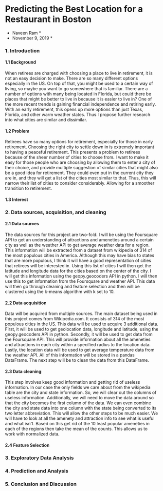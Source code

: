 # Predicting the Best Location for a Restaurant in Boston
* Naveen Ram *
* November 9, 2019 *

### 1. Introduction

#### 1.1 Background

When retirees are charged with choosing a place to live in retirement, it is not an easy decision to make. There are so many different options especially in the US. On top of that, you might be used to a certain way of living, so maybe you want to go somewhere that is familiar. There are a number of options with many being located in Florida, but could there be places that might be better to live in because it is easier to live in? One of the more recent trends is gaining financial independence and retiring early. With an early retirement, this opens up more options than just Texas, Florida, and other warm weather states. Thus I propose further research into what cities are similar and dissimilar. 

#### 1.2 Problem

Retirees have so many options for retirement, especially for those in early retirement. Choosing the right city to settle down in is extremely important to having a peaceful retirement. This presents a problem to retirees because of the sheer number of cities to choose from. I want to make it easy for those people who are choosing by allowing them to enter a city of their choice, and provide multiple suggestion of similar cities that might also be a good idea for retirement. They could even put in the current city they are in, and they will get a list of the cities most similar to that. Thus, this will narrow their list of cities to consider considerably. Allowing for a smoother transition to retirement. 

#### 1.3 Interest

### 2. Data sources, acquisition, and cleaning

#### 2.1 Data sources

The data sources for this project are two-fold. I will be using the Foursquare API to get an understanding of attractions and ameneties around a certain city as well as the weather API to get average weather data for a region. This information will be extracted from a dataset from wikipedia of 314 of the most populous cities in America. Although this may have bias to states that are more populous, I think it will have a good representation of cities that retirees will be interested in. Using this list of cities I will then get the latitude and longitude data for the cities based on the center of the city. I will get this information using the geopy.geocoders API in python. I will then use this to get information from the Foursquare and weather API. This data will then go through cleaning and feature selection and then will be clustered using the k-means algorithm with k set to 10. 


#### 2.2 Data acquisition

Data will be acquired from multiple sources. The main dataset being used in this project comes from Wikipedia.com. It consists of 314 of the most populous cities in the US. This data will be used to acquire 3 additional data. First, it will be used to get geolocation data, longitude and latitude, using the geopy.geocoders API in python. Secondly, it will be used to get data from the Foursquare API. This will provide information about all the ameneties and attractions in each city within a specified radius to the location data. Lastly, the location data will be used to get average temperature data from the weather API. All of this information will be stored in a pandas DataFrame. The next step will be to clean the data from this DataFrame. 

#### 2.3 Data cleaning

This step involves keep good information and getting rid of useless information. In our case the only fields we care about from the wikipedia table are the city and state information. So, we will clear out the columns of useless information. Additionally, we will need to move the data around so that the city becomes the first column of the data. We can even combine the city and state data into one column with the state being converted to its two letter abbreviation. This will allow the other steps to be much easier. We will have to look at all the amenety and attraction info to see what is useful and what isn't. Based on this get rid of the 10 least popular ameneties in each of the regions then take the mean of the counts. This allows us to work with normalized data. 

#### 2.4 Feature Selection

### 3. Exploratory Data Analysis
### 4. Prediction and Analysis
### 5. Conclusion and Discussion